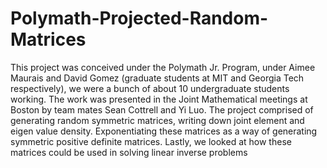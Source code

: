# Polymath-Projected-Random-Matrices

This project was conceived under the Polymath Jr. Program, under Aimee Maurais and David Gomez (graduate students at MIT and Georgia Tech respectively), we were a bunch of about 10 undergraduate students working. The work was presented in the Joint Mathematical meetings at Boston by team mates Sean Cottrell and Yi Luo. The project comprised of generating random symmetric matrices, writing down joint element and eigen value density. Exponentiating these matrices as a way of generating symmetric positive definite matrices. Lastly, we looked at how these matrices could be used in solving linear inverse problems
